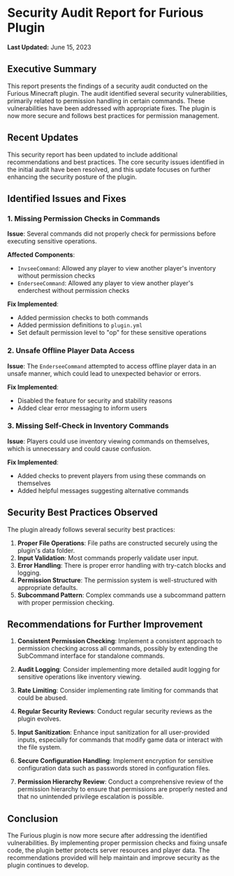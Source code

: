 # Security Audit Report for Furious Plugin

**Last Updated:** June 15, 2023

## Executive Summary

This report presents the findings of a security audit conducted on the Furious Minecraft plugin. The audit identified several security vulnerabilities, primarily related to permission handling in certain commands. These vulnerabilities have been addressed with appropriate fixes. The plugin is now more secure and follows best practices for permission management.

## Recent Updates

This security report has been updated to include additional recommendations and best practices. The core security issues identified in the initial audit have been resolved, and this update focuses on further enhancing the security posture of the plugin.

## Identified Issues and Fixes

### 1. Missing Permission Checks in Commands

**Issue**: Several commands did not properly check for permissions before executing sensitive operations.

**Affected Components**:
- `InvseeCommand`: Allowed any player to view another player's inventory without permission checks
- `EnderseeCommand`: Allowed any player to view another player's enderchest without permission checks

**Fix Implemented**:
- Added permission checks to both commands
- Added permission definitions to `plugin.yml`
- Set default permission level to "op" for these sensitive operations

### 2. Unsafe Offline Player Data Access

**Issue**: The `EnderseeCommand` attempted to access offline player data in an unsafe manner, which could lead to unexpected behavior or errors.

**Fix Implemented**:
- Disabled the feature for security and stability reasons
- Added clear error messaging to inform users

### 3. Missing Self-Check in Inventory Commands

**Issue**: Players could use inventory viewing commands on themselves, which is unnecessary and could cause confusion.

**Fix Implemented**:
- Added checks to prevent players from using these commands on themselves
- Added helpful messages suggesting alternative commands

## Security Best Practices Observed

The plugin already follows several security best practices:

1. **Proper File Operations**: File paths are constructed securely using the plugin's data folder.
2. **Input Validation**: Most commands properly validate user input.
3. **Error Handling**: There is proper error handling with try-catch blocks and logging.
4. **Permission Structure**: The permission system is well-structured with appropriate defaults.
5. **Subcommand Pattern**: Complex commands use a subcommand pattern with proper permission checking.

## Recommendations for Further Improvement

1. **Consistent Permission Checking**: Implement a consistent approach to permission checking across all commands, possibly by extending the SubCommand interface for standalone commands.

2. **Audit Logging**: Consider implementing more detailed audit logging for sensitive operations like inventory viewing.

3. **Rate Limiting**: Consider implementing rate limiting for commands that could be abused.

4. **Regular Security Reviews**: Conduct regular security reviews as the plugin evolves.

5. **Input Sanitization**: Enhance input sanitization for all user-provided inputs, especially for commands that modify game data or interact with the file system.

6. **Secure Configuration Handling**: Implement encryption for sensitive configuration data such as passwords stored in configuration files.

7. **Permission Hierarchy Review**: Conduct a comprehensive review of the permission hierarchy to ensure that permissions are properly nested and that no unintended privilege escalation is possible.

## Conclusion

The Furious plugin is now more secure after addressing the identified vulnerabilities. By implementing proper permission checks and fixing unsafe code, the plugin better protects server resources and player data. The recommendations provided will help maintain and improve security as the plugin continues to develop.
